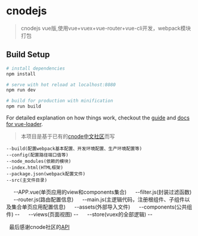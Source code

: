 # cnodejs

> cnodejs vue版,使用vue+vuex+vue-router+vue-cli开发，webpack模块打包
## Build Setup

``` bash
# install dependencies
npm install

# serve with hot reload at localhost:8080
npm run dev

# build for production with minification
npm run build
```

For detailed explanation on how things work, checkout the [guide](http://vuejs-templates.github.io/webpack/) and [docs for vue-loader](http://vuejs.github.io/vue-loader).

    
 > 本项目是基于已有的[cnode中文社区](https://cnodejs.org "cnode中文社区主页")而写

    --build(配置webpack基本配置、开发环境配置、生产环境配置等)
    --config(配置路径端口值等)  
    --node_modules(依赖的模块)
    --index.html(HTML框架)
    --package.json(webpack配置文件)
    --src(主文件目录)
    
    
    
    
    
    
      --APP.vue(单页应用的view和components集合)
      --filter.js(封装过滤函数)
      --router.js(路由配置信息)
      --main.js(主逻辑代码，注册根组件、子组件以及集合单页应用配置信息)
      --assets(外部导入文件)
      --components(公共组件)
        --
      --views(页面视图)
        --
      --store(vuex的全部逻辑)
        --
        
        
        
   
    最后感谢cnode社区的[API](https://cnodejs.org/api "cnode中文社区API页面")
    
